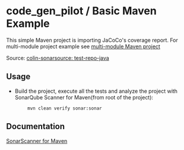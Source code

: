 # code_gen_pilot / Basic Maven Example

This simple Maven project is importing JaCoCo's coverage report. For multi-module project example 
see [multi-module Maven project](../maven-multimodule/README.md)

Source: [colin-sonarsource: test-repo-java](https://github.com/colin-sonarsource/test-repo-java/tree/main)

## Usage

* Build the project, execute all the tests and analyze the project with SonarQube Scanner for Maven(from root  of the project):

```shell
        mvn clean verify sonar:sonar
```

## Documentation

[SonarScanner for Maven](https://docs.sonarqube.org/latest/analysis/scan/sonarscanner-for-maven/)